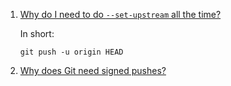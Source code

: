  1. [Why do I need to do `--set-upstream` all the time?](https://stackoverflow.com/questions/6089294/why-do-i-need-to-do-set-upstream-all-the-time)
 
    In short:
 
    ```
    git push -u origin HEAD
    ```
 2. [Why does Git need signed pushes?](https://stackoverflow.com/questions/27299355/why-does-git-need-signed-pushes)

